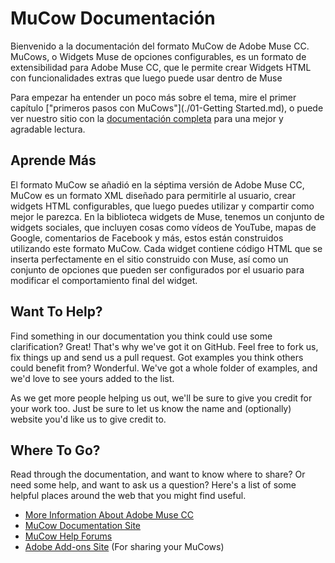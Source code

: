 MuCow Documentación
=====

Bienvenido a la documentación del formato MuCow de Adobe Muse CC. MuCows, o Widgets Muse de opciones configurables, es un formato de extensibilidad para Adobe Muse CC, que le permite crear Widgets HTML con funcionalidades extras que luego puede usar dentro de Muse

Para empezar ha entender un poco más sobre el tema, mire el primer capítulo 
["primeros pasos con MuCows"](./01-Getting Started.md), o puede ver nuestro sitio con la
[documentación completa][1] para una mejor y agradable lectura.

## Aprende Más

El formato MuCow se añadió en la séptima versión de Adobe Muse CC, MuCow es un formato XML diseñado para permitirle al usuario, crear widgets HTML configurables, que luego puedes utilizar y compartir como mejor le parezca. En la biblioteca widgets de Muse, tenemos un conjunto de widgets sociales, que incluyen cosas como vídeos de YouTube, mapas de Google, comentarios de Facebook y más, estos están construidos utilizando este formato MuCow. Cada widget contiene código HTML que se inserta perfectamente en el sitio construido con Muse, así como un conjunto de opciones que pueden ser configurados por el usuario para modificar el comportamiento final del widget.

## Want To Help?

Find something in our documentation you think could use some clarification? Great!
That's why we've got it on GitHub. Feel free to fork us, fix things up and send
us a pull request. Got examples you think others could benefit from? Wonderful.
We've got a whole folder of examples, and we'd love to see yours added to the list.

As we get more people helping us out, we'll be sure to give you credit for your work
too. Just be sure to let us know the name and (optionally) website you'd like us to
give credit to.

## Where To Go?

Read through the documentation, and want to know where to share? Or need some help,
and want to ask us a question? Here's a list of some helpful places around the web
that you might find useful.

 * [More Information About Adobe Muse CC][2]
 * [MuCow Documentation Site][1]
 * [MuCow Help Forums][3]
 * [Adobe Add-ons Site][4] (For sharing your MuCows)


[1]: http://adobe-muse.github.io/MuCowDocs/
[2]: http://muse.adobe.com/
[3]: http://forums.adobe.com/community/muse
[4]: http://www.adobe.com/go/muse_add-ons
